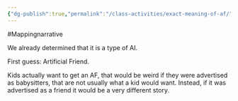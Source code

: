 ```yaml
---
{"dg-publish":true,"permalink":"/class-activities/exact-meaning-of-af/"}
---
```


#Mappingnarrative 

We already determined that it is a type of AI.

First guess:
Artificial Friend.

Kids actually want to get an AF, that would be weird if they were advertised as babysitters, that are not usually what a kid would want. Instead, if it was advertised as a friend it would be a very different story.